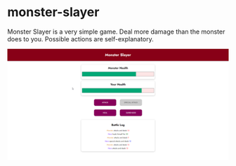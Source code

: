 # monster-slayer

Monster Slayer is a very simple game. Deal more damage than the monster does to you. Possible actions are self-explanatory.

![alt text](https://github.com/Jay-ArBrouillard/monster-slayer/blob/main/monster-slayer-1.png)
